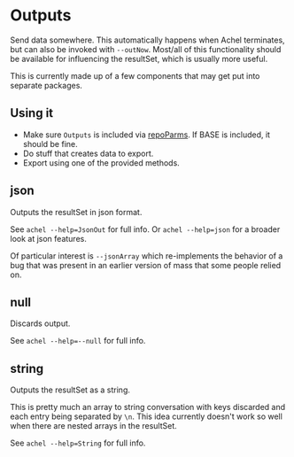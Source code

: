 # Outputs

Send data somewhere. This automatically happens when Achel terminates, but can also be invoked with `--outNow`. Most/all of this functionality should be available for influencing the resultSet, which is usually more useful.

This is currently made up of a few components that may get put into separate packages.

## Using it

* Make sure `Outputs` is included via [repoParms](https://github.com/ksandom/achel/blob/master/docs/programming/creatingARepositoryWithProfiles.md#use-repoparmdefinepackages-to-create-a-profile). If BASE is included, it should be fine.
* Do stuff that creates data to export.
* Export using one of the provided methods.

## json

Outputs the resultSet in json format.

See `achel --help=JsonOut` for full info. Or `achel --help=json` for a broader look at json features.

Of particular interest is `--jsonArray` which re-implements the behavior of a bug that was present in an earlier version of mass that some people relied on.

## null

Discards output.

See `achel --help=--null` for full info.

## string

Outputs the resultSet as a string. 

This is pretty much an array to string conversation with keys discarded and each entry being separated by `\n`. This idea currently doesn't work so well when there are nested arrays in the resultSet.

See `achel --help=String` for full info.
